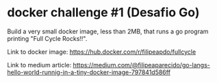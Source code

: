# docker challenge #1 (Desafio Go)

Build a very small docker image, less than 2MB, that runs a go program printing "Full Cycle Rocks!!".

Link to docker image: https://hub.docker.com/r/filipeapdo/fullcycle

Link to medium article: https://medium.com/@filipeaparecido/go-langs-hello-world-runnig-in-a-tiny-docker-image-797841d586ff
